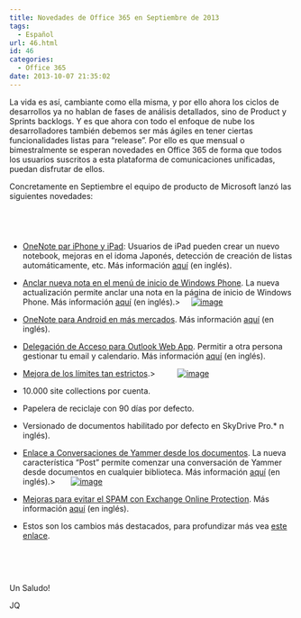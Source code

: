 ```yaml
---
title: Novedades de Office 365 en Septiembre de 2013
tags:
  - Español
url: 46.html
id: 46
categories:
  - Office 365
date: 2013-10-07 21:35:02
---
```


La vida es así, cambiante como ella misma, y por ello ahora los ciclos de desarrollos ya no hablan de fases de análisis detallados, sino de Product y Sprints backlogs. Y es que ahora con todo el enfoque de nube los desarrolladores también debemos ser más ágiles en tener ciertas funcionalidades listas para “release”. Por ello es que mensual o bimestralmente se esperan novedades en Office 365 de forma que todos los usuarios suscritos a esta plataforma de comunicaciones unificadas, puedan disfrutar de ellos.

Concretamente en Septiembre el equipo de producto de Microsoft lanzó las siguientes novedades:

## &nbsp;

*   [OneNote par iPhone y iPad](http://blogs.office.com/b/microsoft-onenote/archive/2013/09/06/onenote-for-iphone-and-ipad-update-new-notebooks-and-sections-on-ipad-and-additional-improvements-on-iphone.aspx): Usuarios de iPad pueden crear un nuevo notebook, mejoras en el idoma Japonés, detección de creación de listas automáticamente, etc. Más información [aquí](http://blogs.office.com/b/microsoft-onenote/archive/2013/09/06/onenote-for-iphone-and-ipad-update-new-notebooks-and-sections-on-ipad-and-additional-improvements-on-iphone.aspx) (en inglés).
*   [Anclar nueva nota en el menú de inicio de Windows Phone](http://blogs.office.com/b/microsoft-onenote/archive/2013/09/13/pin-new-note-to-your-windows-phone-start-menu-onenote-gdr2-update-on-windows-phone.aspx). La nueva actualización permite anclar una nota en la página de inicio de Windows Phone. Más información [aquí](http://blogs.office.com/b/microsoft-onenote/archive/2013/09/13/pin-new-note-to-your-windows-phone-start-menu-onenote-gdr2-update-on-windows-phone.aspx) (en inglés).> &nbsp;&nbsp;&nbsp; [![image](https://blog.josequinto.com/wp-content/uploads/2013/10/image_thumb1.png "image")](https://blog.josequinto.com/wp-content/uploads/2013/10/image1.png)

*   [OneNote para Android en más mercados](http://blogs.office.com/b/microsoft-onenote/archive/2013/09/16/onenote-for-android-in-more-markets-worldwide.aspx). Más información [aquí](http://blogs.office.com/b/microsoft-onenote/archive/2013/09/16/onenote-for-android-in-more-markets-worldwide.aspx) (en inglés).
*   [Delegación de Acceso para Outlook Web App](http://blogs.office.com/b/office365tech/archive/2013/09/04/configuring-delegate-access-in-outlook-web-app.aspx). Permitir a otra persona gestionar tu email y calendario. Más información [aquí](http://blogs.office.com/b/office365tech/archive/2013/09/04/configuring-delegate-access-in-outlook-web-app.aspx) (en inglés).
*   [Mejora de los límites tan estrictos](http://blogs.office.com/b/office365tech/archive/2013/09/05/sharepoint-online-improves-limits-and-makes-it-easier-to-restore-documents.aspx).> &nbsp;&nbsp;&nbsp;&nbsp;&nbsp;&nbsp;&nbsp;&nbsp; [![image](https://blog.josequinto.com/wp-content/uploads/2013/10/image_thumb2.png "image")](https://blog.josequinto.com/wp-content/uploads/2013/10/image2.png)

*   10.000 site collections por cuenta.
*   Papelera de reciclaje con 90 días por defecto.
*   Versionado de documentos habilitado por defecto en SkyDrive Pro.*   n inglés).
*   [Enlace a Conversaciones de Yammer desde los documentos](http://blogs.office.com/b/office365tech/archive/2013/09/12/starting-yammer-conversations-from-documents-stored-in-sharepoint-online.aspx). La nueva característica “Post” permite comenzar una conversación de Yammer desde documentos en cualquier biblioteca. Más información [aquí](http://blogs.office.com/b/office365tech/archive/2013/09/12/starting-yammer-conversations-from-documents-stored-in-sharepoint-online.aspx) (en inglés).> &nbsp;&nbsp;&nbsp;&nbsp;&nbsp; [![image](https://blog.josequinto.com/wp-content/uploads/2013/10/image_thumb3.png "image")](https://blog.josequinto.com/wp-content/uploads/2013/10/image3.png)

*   [Mejoras para evitar el SPAM con Exchange Online Protection](http://blogs.office.com/b/office365tech/archive/2013/09/19/manage-spam-notifications-with-exchange-online-protection.aspx). Más información [aquí](http://blogs.office.com/b/office365tech/archive/2013/09/19/manage-spam-notifications-with-exchange-online-protection.aspx) (en inglés).
*   Estos son los cambios más destacados, para profundizar más vea [este enlace](http://blogs.office.com/b/office365tech/archive/2013/10/01/what-s-new-september-2013.aspx).

&nbsp;

&nbsp;

Un Saludo!

JQ